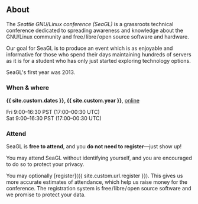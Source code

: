 ## About

The _Seattle GNU/Linux conference (SeaGL)_ is a grassroots technical conference
dedicated to spreading awareness and knowledge about the GNU/Linux community and
free / libre / open source software and ​hardware.

Our goal for SeaGL is to produce an event which is as enjoyable and informative
for those who spend their days maintaining hundreds of servers as it is for a
student who has only just started exploring technology options.

SeaGL's first year was 2013.

### When & where

**{{ site.custom.dates }}, {{ site.custom.year }}**, [online][going virtual]

Fri 9:00–16:30 PST <span class="text-muted">(17:00–00:30 UTC)</span>  
Sat 9:00–16:30 PST <span class="text-muted">(17:00–00:30 UTC)</span>

### Attend

SeaGL is **free to attend**, and you **do not need to register**—just show up!

You may attend SeaGL without identifying yourself, and you are encouraged to do
so to protect your privacy.

You may optionally [register]({{ site.custom.url.register }}). This gives us
more accurate estimates of attendance, which help us raise money for the
conference. The registration system is free / libre / open source software and
we promise to protect your data.

[going virtual]: /news/2020/05/05/virtualconf-2020.html

